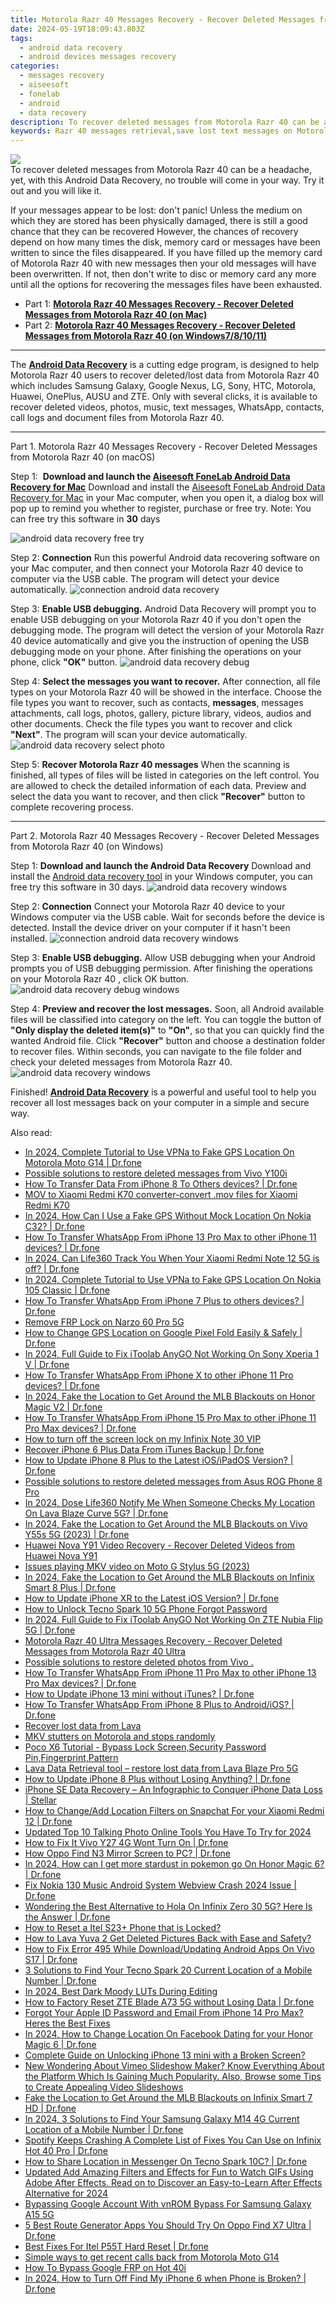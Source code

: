 ```yaml
---
title: Motorola Razr 40 Messages Recovery - Recover Deleted Messages from Motorola Razr 40
date: 2024-05-19T18:09:43.803Z
tags: 
  - android data recovery
  - android devices messages recovery
categories: 
  - messages recovery
  - aiseesoft
  - fonelab
  - android
  - data recovery
description: To recover deleted messages from Motorola Razr 40 can be a headache, yet, with this Android Data Recovery, no trouble will come in your way. Try it out and you will like it.
keywords: Razr 40 messages retrieval,save lost text messages on Motorola,save lost text messages on Motorola Razr 40,restore deleted messages files on Motorola,Unerase text messages from Motorola Razr 40,Regain missing text messages on Motorola Razr 40,how to recover deleted messages in Motorola Razr 40,Motorola messages disappear,Motorola delete messages recover,Motorola messages recovery,how to restore your files from Razr 40,how to recover messages in Motorola Razr 40
---
```


<img src="https://img0mobiles.techidaily.com/images/best-assets/devices/motorola/motorola-razr-40/2.jpg" class="atpl-imgstyle"  />

<div class="atpl-content atpl-for-fonelab-android recover-messages">

<div class="atpl-post-description-part-1">
To recover deleted messages from Motorola Razr 40 can be a headache, yet, with this Android Data Recovery, no trouble will come in your way. Try it out and you will like it.
</div>




<div class="atpl-post-description-part-2">
<div class="tpl-content-sub-paragraph-normal">
  <p>
    If your messages appear to be lost: don't panic! Unless the medium on which they are stored has been physically damaged, there is still a good chance that they can be recovered However, the chances of recovery depend on how many times the disk, memory card or messages have been written to since the files disappeared. If you have filled up the memory card of Motorola Razr 40 with new messages then your old messages will have been overwritten. If not, then don't write to disc or memory card any more until all the options for recovering the messages files have been exhausted.
  </p>
</div>
</div>

<ul>
  <li>Part 1: <strong><a href="#p1">Motorola Razr 40 Messages Recovery - Recover Deleted Messages from Motorola Razr 40 (on Mac)</a></strong></li>
  <li>Part 2: <strong><a href="#p2">Motorola Razr 40 Messages Recovery - Recover Deleted Messages from Motorola Razr 40 (on Windows7/8/10/11)</a></strong></li>
</ul>

<hr>
<div class="atpl-post-description-part-3">
<div class="tpl-content-sub-paragraph-normal">
  <p>
      The <a href="https://tools.techidaily.com/aiseesoft-android-data-recovery/" ><strong>Android Data Recovery</strong></a> is a cutting edge program, is designed to help Motorola Razr 40 users to recover deleted/lost data from Motorola Razr 40 which includes Samsung Galaxy, Google Nexus, LG, Sony, HTC, Motorola, Huawei, OnePlus, AUSU and ZTE. Only with several clicks, it is available to recover deleted videos, photos, music, text messages, WhatsApp, contacts, call logs and document files from Motorola Razr 40.
  </p>
</div>
</div>


<!-- Part 1 -->
<a id="p1" name="p1" ></a><hr>

<div>
  <span class="atpl-step-part-style">Part 1. Motorola Razr 40 Messages Recovery - Recover Deleted Messages from Motorola Razr 40 (on macOS)</span>
</div>  

<span class="atpl-stepstyle-a"><span>Step 1: </span></span> <strong>Download and launch the <a href="https://tools.techidaily.com/aiseesoft-android-data-recovery-for-mac/" >Aiseesoft FoneLab Android Data Recovery for Mac</a></strong>
Download and install the <a href="https://tools.techidaily.com/aiseesoft-android-data-recovery-for-mac/" >Aiseesoft FoneLab Android Data Recovery for Mac</a> in your Mac computer, when you open it, a dialog box will pop up to remind you whether to register, purchase or free try.
Note: You can free try this software in <strong>30</strong> days

<img src="https://tools.techidaily.com/images/apps/aiseesoft/android-data-recovery/mac-free-try.png" class="atpl-imgstyle" alt="android data recovery free try" />

<span class="atpl-stepstyle-a"><span>Step 2: </span></span> <strong>Connection</strong>
Run this powerful Android data recovering software on your Mac computer, and then connect your Motorola Razr 40 device to computer via the USB cable. The program will detect your device automatically.
<img src="https://tools.techidaily.com/images/apps/aiseesoft/android-data-recovery/mac-connection-interface.jpg" class="atpl-imgstyle" alt="connection android data recovery" />

<span class="atpl-stepstyle-a"><span>Step 3: </span></span> <strong>Enable USB debugging.</strong>
Android Data Recovery will prompt you to enable USB debugging on your Motorola Razr 40  if you don't open the debugging mode. The program will detect the version of your Motorola Razr 40 device automatically and give you the instruction of opening the USB debugging mode on your phone. After finishing the operations on your phone, click <strong>"OK"</strong> button.
<img src="https://tools.techidaily.com/images/apps/aiseesoft/android-data-recovery/mac-android-usb-debug.jpg"  class="atpl-imgstyle" alt="android data recovery debug" />

<span class="atpl-stepstyle-a"><span>Step 4: </span></span> <strong>Select the messages you want to recover.</strong>
After connection, all file types on your Motorola Razr 40 will be showed in the interface. Choose the file types you want to recover, such as contacts, <strong>messages</strong>, messages attachments, call logs, photos, gallery, picture library, videos, audios and other documents. Check the file types you want to recover and click  <b>"Next"</b>. The program will scan your device automatically.
<img src="https://tools.techidaily.com/images/apps/aiseesoft/android-data-recovery/mac-choose-type-messages.jpg" class="atpl-imgstyle" alt="android data recovery select photo" />

<span class="atpl-stepstyle-a"><span>Step 5: </span></span> <strong>Recover Motorola Razr 40 messages</strong>
When the scanning is finished, all types of files will be listed in categories on the left control. You are allowed to check the detailed information of each data. Preview and select the data you want to recover, and then click <b>"Recover"</b> button to complete recovering process.

<a id="p2" name="p2"></a><hr>

<div class="atpl-step-part-style">Part 2. Motorola Razr 40 Messages Recovery - Recover Deleted Messages from Motorola Razr 40 (on Windows)</div>

<span class="atpl-stepstyle-a"><span>Step 1: </span></span> <strong>Download and launch the Android Data Recovery</strong>
Download and install the <a href="https://tools.techidaily.com/aiseesoft-android-data-recovery-for-win/" >Android data recovery tool</a> in your Windows computer, you can free try this software in 30 days.
<img src="https://tools.techidaily.com/images/apps/aiseesoft/android-data-recovery/win-start-interface.png"  class="atpl-imgstyle" alt="android data recovery windows" />

<span class="atpl-stepstyle-a"><span>Step 2: </span></span> <strong>Connection</strong>
Connect your Motorola Razr 40 device to your Windows computer via the USB cable. Wait for seconds before the device is detected. Install the device driver on your computer if it hasn't been installed.
<img src="https://tools.techidaily.com/images/apps/aiseesoft/android-data-recovery/win-connection-interface.png" class="atpl-imgstyle" alt="connection android data recovery windows" />

<span class="atpl-stepstyle-a"><span>Step 3: </span></span> <strong>Enable USB debugging.</strong>
Allow USB debugging when your Android prompts you of USB debugging permission. After finishing the operations on your Motorola Razr 40 , click OK button.
<img src="https://tools.techidaily.com/images/apps/aiseesoft/android-data-recovery/win-android-usb-debug.png" class="atpl-imgstyle" alt="android data recovery debug windows" />

<span class="atpl-stepstyle-a"><span>Step 4: </span></span> <strong>Preview and recover the lost messages.</strong>
Soon, all Android available files will be classified into category on the left. You can toggle the button of <b>"Only display the deleted item(s)"</b> to <b>"On"</b>, so that you can quickly find the wanted Android file. Click <b>"Recover"</b> button and choose a destination folder to recover files. Within seconds, you can navigate to the file folder and check your deleted messages from Motorola Razr 40.
<img src="https://tools.techidaily.com/images/apps/aiseesoft/android-data-recovery/win-recover-messages.jpg" class="atpl-imgstyle" alt="android data recovery windows" />

<div class="atpl-post-description-part-4">
<div class="tpl-content-sub-paragraph-normal">
    <p>
        Finished! <a href="https://tools.techidaily.com/aiseesoft-android-data-recovery/" ><strong>Android Data Recovery</strong></a> is a powerful and useful tool to help you recover all lost messages back on your computer in a simple and secure way.
    </p>
</div>
</div>

<ins class="adsbygoogle"
     style="display:block"
     data-ad-client="ca-pub-7571918770474297"
     data-ad-slot="8358498916"
     data-ad-format="auto"
     data-full-width-responsive="true"></ins>



</div>
<ins class="adsbygoogle"
    style="display:block"
    data-ad-format="autorelaxed"
    data-ad-client="ca-pub-7571918770474297"
    data-ad-slot="1223367746"></ins>

<span class="atpl-alsoreadstyle">Also read:</span>
<div><ul>
<li><a href="https://review-topics.techidaily.com/in-2024-complete-tutorial-to-use-vpna-to-fake-gps-location-on-motorola-moto-g14-drfone-by-drfone-virtual-android/"><u>In 2024, Complete Tutorial to Use VPNa to Fake GPS Location On Motorola Moto G14 | Dr.fone</u></a></li>
<li><a href="https://review-topics.techidaily.com/possible-solutions-to-restore-deleted-messages-from-vivo-y100i-by-fonelab-android-recover-messages/"><u>Possible solutions to restore deleted messages from Vivo Y100i</u></a></li>
<li><a href="https://review-topics.techidaily.com/how-to-transfer-data-from-iphone-8-to-others-devices-drfone-by-drfone-transfer-data-from-ios-transfer-data-from-ios/"><u>How To Transfer Data From iPhone 8 To Others devices? | Dr.fone</u></a></li>
<li><a href="https://review-topics.techidaily.com/mov-to-xiaomi-redmi-k70-converter-convert-mov-files-for-xiaomi-redmi-k70-by-aiseesoft-video-converter-play-mov-on-android/"><u>MOV to Xiaomi Redmi K70 converter-convert .mov files for Xiaomi Redmi K70</u></a></li>
<li><a href="https://review-topics.techidaily.com/in-2024-how-can-i-use-a-fake-gps-without-mock-location-on-nokia-c32-drfone-by-drfone-virtual-android/"><u>In 2024, How Can I Use a Fake GPS Without Mock Location On Nokia C32? | Dr.fone</u></a></li>
<li><a href="https://review-topics.techidaily.com/how-to-transfer-whatsapp-from-iphone-13-pro-max-to-other-iphone-11-devices-drfone-by-drfone-transfer-whatsapp-from-ios-transfer-whatsapp-from-ios/"><u>How To Transfer WhatsApp From iPhone 13 Pro Max to other iPhone 11 devices? | Dr.fone</u></a></li>
<li><a href="https://review-topics.techidaily.com/in-2024-can-life360-track-you-when-your-xiaomi-redmi-note-12-5g-is-off-drfone-by-drfone-virtual-android/"><u>In 2024, Can Life360 Track You When Your Xiaomi Redmi Note 12 5G is off? | Dr.fone</u></a></li>
<li><a href="https://review-topics.techidaily.com/in-2024-complete-tutorial-to-use-vpna-to-fake-gps-location-on-nokia-105-classic-drfone-by-drfone-virtual-android/"><u>In 2024, Complete Tutorial to Use VPNa to Fake GPS Location On Nokia 105 Classic | Dr.fone</u></a></li>
<li><a href="https://review-topics.techidaily.com/how-to-transfer-whatsapp-from-iphone-7-plus-to-others-devices-drfone-by-drfone-transfer-whatsapp-from-ios-transfer-whatsapp-from-ios/"><u>How To Transfer WhatsApp From iPhone 7 Plus to others devices? | Dr.fone</u></a></li>
<li><a href="https://review-topics.techidaily.com/remove-frp-lock-on-narzo-60-pro-5g-by-drfone-android-unlock-remove-google-frp/"><u>Remove FRP Lock on Narzo 60 Pro 5G</u></a></li>
<li><a href="https://review-topics.techidaily.com/how-to-change-gps-location-on-google-pixel-fold-easily-and-safely-drfone-by-drfone-virtual-android/"><u>How to Change GPS Location on Google Pixel Fold Easily & Safely | Dr.fone</u></a></li>
<li><a href="https://review-topics.techidaily.com/in-2024-full-guide-to-fix-itoolab-anygo-not-working-on-sony-xperia-1-v-drfone-by-drfone-virtual-android/"><u>In 2024, Full Guide to Fix iToolab AnyGO Not Working On Sony Xperia 1 V | Dr.fone</u></a></li>
<li><a href="https://review-topics.techidaily.com/how-to-transfer-whatsapp-from-iphone-x-to-other-iphone-11-pro-devices-drfone-by-drfone-transfer-whatsapp-from-ios-transfer-whatsapp-from-ios/"><u>How To Transfer WhatsApp From iPhone X to other iPhone 11 Pro devices? | Dr.fone</u></a></li>
<li><a href="https://review-topics.techidaily.com/in-2024-fake-the-location-to-get-around-the-mlb-blackouts-on-honor-magic-v2-drfone-by-drfone-virtual-android/"><u>In 2024, Fake the Location to Get Around the MLB Blackouts on Honor Magic V2 | Dr.fone</u></a></li>
<li><a href="https://review-topics.techidaily.com/how-to-transfer-whatsapp-from-iphone-15-pro-max-to-other-iphone-11-pro-max-devices-drfone-by-drfone-transfer-whatsapp-from-ios-transfer-whatsapp-from-ios/"><u>How To Transfer WhatsApp From iPhone 15 Pro Max to other iPhone 11 Pro Max devices? | Dr.fone</u></a></li>
<li><a href="https://review-topics.techidaily.com/how-to-turn-off-the-screen-lock-on-my-infinix-note-30-vip-by-drfone-android-unlock-android-unlock/"><u>How to turn off the screen lock on my Infinix Note 30 VIP</u></a></li>
<li><a href="https://review-topics.techidaily.com/recover-iphone-6-plus-data-from-itunes-backup-drfone-by-drfone-ios-data-recovery-ios-data-recovery/"><u>Recover iPhone 6 Plus Data From iTunes Backup | Dr.fone</u></a></li>
<li><a href="https://review-topics.techidaily.com/how-to-update-iphone-8-plus-to-the-latest-iosipados-version-drfone-by-drfone-ios-system-repair-ios-system-repair/"><u>How to Update iPhone 8 Plus to the Latest iOS/iPadOS Version? | Dr.fone</u></a></li>
<li><a href="https://review-topics.techidaily.com/possible-solutions-to-restore-deleted-messages-from-asus-rog-phone-8-pro-by-fonelab-android-recover-messages/"><u>Possible solutions to restore deleted messages from Asus ROG Phone 8 Pro</u></a></li>
<li><a href="https://review-topics.techidaily.com/in-2024-dose-life360-notify-me-when-someone-checks-my-location-on-lava-blaze-curve-5g-drfone-by-drfone-virtual-android/"><u>In 2024, Dose Life360 Notify Me When Someone Checks My Location On Lava Blaze Curve 5G? | Dr.fone</u></a></li>
<li><a href="https://review-topics.techidaily.com/in-2024-fake-the-location-to-get-around-the-mlb-blackouts-on-vivo-y55s-5g-2023-drfone-by-drfone-virtual-android/"><u>In 2024, Fake the Location to Get Around the MLB Blackouts on Vivo Y55s 5G (2023) | Dr.fone</u></a></li>
<li><a href="https://review-topics.techidaily.com/huawei-nova-y91-video-recovery-recover-deleted-videos-from-huawei-nova-y91-by-fonelab-android-recover-video/"><u>Huawei Nova Y91 Video Recovery - Recover Deleted Videos from Huawei Nova Y91</u></a></li>
<li><a href="https://review-topics.techidaily.com/issues-playing-mkv-video-on-moto-g-stylus-5g-2023-by-aiseesoft-video-converter-play-mkv-on-android/"><u>Issues playing MKV video on Moto G Stylus 5G (2023)</u></a></li>
<li><a href="https://review-topics.techidaily.com/in-2024-fake-the-location-to-get-around-the-mlb-blackouts-on-infinix-smart-8-plus-drfone-by-drfone-virtual-android/"><u>In 2024, Fake the Location to Get Around the MLB Blackouts on Infinix Smart 8 Plus | Dr.fone</u></a></li>
<li><a href="https://review-topics.techidaily.com/how-to-update-iphone-xr-to-the-latest-ios-version-drfone-by-drfone-ios-system-repair-ios-system-repair/"><u>How to Update iPhone XR to the Latest iOS Version? | Dr.fone</u></a></li>
<li><a href="https://review-topics.techidaily.com/how-to-unlock-tecno-spark-10-5g-phone-forgot-password-by-drfone-android-unlock-android-unlock/"><u>How to Unlock Tecno Spark 10 5G Phone Forgot Password</u></a></li>
<li><a href="https://review-topics.techidaily.com/in-2024-full-guide-to-fix-itoolab-anygo-not-working-on-zte-nubia-flip-5g-drfone-by-drfone-virtual-android/"><u>In 2024, Full Guide to Fix iToolab AnyGO Not Working On ZTE Nubia Flip 5G | Dr.fone</u></a></li>
<li><a href="https://review-topics.techidaily.com/motorola-razr-40-ultra-messages-recovery-recover-deleted-messages-from-motorola-razr-40-ultra-by-fonelab-android-recover-messages/"><u>Motorola Razr 40 Ultra Messages Recovery - Recover Deleted Messages from Motorola Razr 40 Ultra</u></a></li>
<li><a href="https://review-topics.techidaily.com/possible-solutions-to-restore-deleted-photos-from-vivo-by-fonelab-android-recover-photos/"><u>Possible solutions to restore deleted photos from Vivo .</u></a></li>
<li><a href="https://review-topics.techidaily.com/how-to-transfer-whatsapp-from-iphone-11-pro-max-to-other-iphone-13-pro-max-devices-drfone-by-drfone-transfer-whatsapp-from-ios-transfer-whatsapp-from-ios/"><u>How To Transfer WhatsApp From iPhone 11 Pro Max to other iPhone 13 Pro Max devices? | Dr.fone</u></a></li>
<li><a href="https://review-topics.techidaily.com/how-to-update-iphone-13-mini-without-itunes-drfone-by-drfone-ios-system-repair-ios-system-repair/"><u>How to Update iPhone 13 mini without iTunes? | Dr.fone</u></a></li>
<li><a href="https://review-topics.techidaily.com/how-to-transfer-whatsapp-from-iphone-8-plus-to-androidios-drfone-by-drfone-transfer-whatsapp-from-ios-transfer-whatsapp-from-ios/"><u>How To Transfer WhatsApp From iPhone 8 Plus to Android/iOS? | Dr.fone</u></a></li>
<li><a href="https://review-topics.techidaily.com/recover-lost-data-from-lava-by-fonelab-android-recover-data/"><u>Recover lost data from Lava</u></a></li>
<li><a href="https://review-topics.techidaily.com/mkv-stutters-on-motorola-and-stops-randomly-by-aiseesoft-video-converter-play-mkv-on-android/"><u>MKV stutters on Motorola  and stops randomly</u></a></li>
<li><a href="https://review-topics.techidaily.com/poco-x6-tutorial-bypass-lock-screensecurity-password-pinfingerprintpattern-by-drfone-android-unlock-android-unlock/"><u>Poco X6 Tutorial - Bypass Lock Screen,Security Password Pin,Fingerprint,Pattern</u></a></li>
<li><a href="https://review-topics.techidaily.com/lava-data-retrieval-tool-restore-lost-data-from-lava-blaze-pro-5g-by-fonelab-android-recover-data/"><u>Lava Data Retrieval tool – restore lost data from Lava Blaze Pro 5G</u></a></li>
<li><a href="https://review-topics.techidaily.com/how-to-update-iphone-8-plus-without-losing-anything-drfone-by-drfone-ios-system-repair-ios-system-repair/"><u>How to Update iPhone 8 Plus without Losing Anything? | Dr.fone</u></a></li>
<li><a href="https://review-topics.techidaily.com/iphone-se-data-recovery-an-infographic-to-conquer-iphone-data-loss-stellar-by-stellar-data-recovery-ios-iphone-data-recovery/"><u>iPhone SE Data Recovery – An Infographic to Conquer iPhone Data Loss | Stellar</u></a></li>
<li><a href="https://review-topics.techidaily.com/how-to-changeadd-location-filters-on-snapchat-for-your-xiaomi-redmi-12-drfone-by-drfone-virtual-android/"><u>How to Change/Add Location Filters on Snapchat For your Xiaomi Redmi 12 | Dr.fone</u></a></li>
<li><a href="https://ai-voice-clone.techidaily.com/updated-top-10-talking-photo-online-tools-you-have-to-try-for-2024/"><u>Updated Top 10 Talking Photo Online Tools You Have To Try for 2024</u></a></li>
<li><a href="https://fix-guide.techidaily.com/how-to-fix-it-vivo-y27-4g-wont-turn-on-drfone-by-drfone-fix-android-problems-fix-android-problems/"><u>How to Fix It Vivo Y27 4G Wont Turn On | Dr.fone</u></a></li>
<li><a href="https://screen-mirror.techidaily.com/how-oppo-find-n3-mirror-screen-to-pc-drfone-by-drfone-android/"><u>How Oppo Find N3 Mirror Screen to PC? | Dr.fone</u></a></li>
<li><a href="https://pokemon-go-android.techidaily.com/in-2024-how-can-i-get-more-stardust-in-pokemon-go-on-honor-magic-6-drfone-by-drfone-virtual-android/"><u>In 2024, How can I get more stardust in pokemon go On Honor Magic 6? | Dr.fone</u></a></li>
<li><a href="https://howto.techidaily.com/fix-nokia-130-music-android-system-webview-crash-2024-issue-drfone-by-drfone-fix-android-problems-fix-android-problems/"><u>Fix Nokia 130 Music Android System Webview Crash 2024 Issue | Dr.fone</u></a></li>
<li><a href="https://fake-location.techidaily.com/wondering-the-best-alternative-to-hola-on-infinix-zero-30-5g-here-is-the-answer-drfone-by-drfone-virtual-android/"><u>Wondering the Best Alternative to Hola On Infinix Zero 30 5G? Here Is the Answer | Dr.fone</u></a></li>
<li><a href="https://unlock-android.techidaily.com/how-to-reset-a-itel-s23plus-phone-that-is-locked-by-drfone-android/"><u>How to Reset a Itel S23+ Phone that is Locked?</u></a></li>
<li><a href="https://blog-min.techidaily.com/how-to-lava-yuva-2-get-deleted-pictures-back-with-ease-and-safety-by-fonelab-android-recover-pictures/"><u>How to Lava Yuva 2 Get Deleted Pictures Back with Ease and Safety?</u></a></li>
<li><a href="https://change-location.techidaily.com/how-to-fix-error-495-while-downloadupdating-android-apps-on-vivo-s17-drfone-by-drfone-fix-android-problems-fix-android-problems/"><u>How to Fix Error 495 While Download/Updating Android Apps On Vivo S17 | Dr.fone</u></a></li>
<li><a href="https://android-location-track.techidaily.com/3-solutions-to-find-your-tecno-spark-20-current-location-of-a-mobile-number-drfone-by-drfone-virtual-android/"><u>3 Solutions to Find Your Tecno Spark 20 Current Location of a Mobile Number | Dr.fone</u></a></li>
<li><a href="https://ai-video-editing.techidaily.com/in-2024-best-dark-moody-luts-during-editing/"><u>In 2024, Best Dark Moody LUTs During Editing</u></a></li>
<li><a href="https://techidaily.com/how-to-factory-reset-zte-blade-a73-5g-without-losing-data-drfone-by-drfone-reset-android-reset-android/"><u>How to Factory Reset ZTE Blade A73 5G without Losing Data | Dr.fone</u></a></li>
<li><a href="https://apple-account.techidaily.com/forgot-your-apple-id-password-and-email-from-iphone-14-pro-max-heres-the-best-fixes-by-drfone-ios/"><u>Forgot Your Apple ID Password and Email From iPhone 14 Pro Max? Heres the Best Fixes</u></a></li>
<li><a href="https://location-social.techidaily.com/in-2024-how-to-change-location-on-facebook-dating-for-your-honor-magic-6-drfone-by-drfone-virtual-android/"><u>In 2024, How to Change Location On Facebook Dating for your Honor Magic 6 | Dr.fone</u></a></li>
<li><a href="https://ios-unlock.techidaily.com/complete-guide-on-unlocking-iphone-13-mini-with-a-broken-screen-by-drfone-ios/"><u>Complete Guide on Unlocking iPhone 13 mini with a Broken Screen?</u></a></li>
<li><a href="https://ai-editing-video.techidaily.com/new-wondering-about-vimeo-slideshow-maker-know-everything-about-the-platform-which-is-gaining-much-popularity-also-browse-some-tips-to-create-appealing-vide/"><u>New Wondering About Vimeo Slideshow Maker? Know Everything About the Platform Which Is Gaining Much Popularity. Also, Browse some Tips to Create Appealing Video Slideshows</u></a></li>
<li><a href="https://fake-location.techidaily.com/fake-the-location-to-get-around-the-mlb-blackouts-on-infinix-smart-7-hd-drfone-by-drfone-virtual-android/"><u>Fake the Location to Get Around the MLB Blackouts on Infinix Smart 7 HD | Dr.fone</u></a></li>
<li><a href="https://android-location-track.techidaily.com/in-2024-3-solutions-to-find-your-samsung-galaxy-m14-4g-current-location-of-a-mobile-number-drfone-by-drfone-virtual-android/"><u>In 2024, 3 Solutions to Find Your Samsung Galaxy M14 4G Current Location of a Mobile Number | Dr.fone</u></a></li>
<li><a href="https://fix-guide.techidaily.com/spotify-keeps-crashing-a-complete-list-of-fixes-you-can-use-on-infinix-hot-40-pro-drfone-by-drfone-fix-android-problems-fix-android-problems/"><u>Spotify Keeps Crashing A Complete List of Fixes You Can Use on Infinix Hot 40 Pro | Dr.fone</u></a></li>
<li><a href="https://fake-location.techidaily.com/how-to-share-location-in-messenger-on-tecno-spark-10c-drfone-by-drfone-virtual-android/"><u>How to Share Location in Messenger On Tecno Spark 10C? | Dr.fone</u></a></li>
<li><a href="https://ai-video-editing.techidaily.com/updated-add-amazing-filters-and-effects-for-fun-to-watch-gifs-using-adobe-after-effects-read-on-to-discover-an-easy-to-learn-after-effects-alternative-for-2/"><u>Updated Add Amazing Filters and Effects for Fun to Watch GIFs Using Adobe After Effects. Read on to Discover an Easy-to-Learn After Effects Alternative for 2024</u></a></li>
<li><a href="https://android-unlock.techidaily.com/bypassing-google-account-with-vnrom-bypass-for-samsung-galaxy-a15-5g-by-drfone-android/"><u>Bypassing Google Account With vnROM Bypass For Samsung Galaxy A15 5G</u></a></li>
<li><a href="https://location-fake.techidaily.com/5-best-route-generator-apps-you-should-try-on-oppo-find-x7-ultra-drfone-by-drfone-virtual-android/"><u>5 Best Route Generator Apps You Should Try On Oppo Find X7 Ultra | Dr.fone</u></a></li>
<li><a href="https://techidaily.com/best-fixes-for-itel-p55t-hard-reset-drfone-by-drfone-reset-android-reset-android/"><u>Best Fixes For Itel P55T Hard Reset | Dr.fone</u></a></li>
<li><a href="https://techidaily.com/simple-ways-to-get-recent-calls-back-from-motorola-moto-g14-by-fonelab-android-recover-call-logs/"><u>Simple ways to get recent calls back from Motorola Moto G14</u></a></li>
<li><a href="https://phone-solutions.techidaily.com/how-to-bypass-google-frp-on-hot-40i-by-drfone-android-unlock-remove-google-frp/"><u>How To Bypass Google FRP on Hot 40i</u></a></li>
<li><a href="https://iphone-unlock.techidaily.com/in-2024-how-to-turn-off-find-my-iphone-6-when-phone-is-broken-drfone-by-drfone-ios/"><u>In 2024, How to Turn Off Find My iPhone 6 when Phone is Broken? | Dr.fone</u></a></li>
</ul></div>


